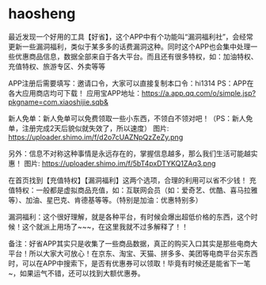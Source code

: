# haosheng
最近发现一个好用的工具【好省】，这个APP中有个功能叫“漏洞福利社”，会经常更新一些漏洞福利，类似于某多多的话费漏洞这种。同时这个APP也会集中处理一些优惠商品信息，数据全部来自于各大平台。而且还有很多特权，如：加油特权、充值特权、旅游专区、外卖等等

APP注册后需要填写：邀请口令，大家可以直接复制本口令：hi1314
PS：APP在各大应用商店均可下载！
应用宝APP地址：https://a.app.qq.com/o/simple.jsp?pkgname=com.xiaoshijie.sqb&

新人免单：新人免单可以免费领取一些小东西，不领白不领对吧！（PS：新人免单，注册完成2天后貌似就失效了，所以速度）
图片: https://uploader.shimo.im/f/d2o7cUAZNpQzZeZy.png

另外：信息不对称这种事情是永远存在的，掌握信息越多，那么我们生活可能越实惠！
图片: https://uploader.shimo.im/f/5bT4pxDTYKQ1ZAq3.png

在首页找到【充值特权】【漏洞福利】这两个选项，合理的利用可以省不少钱！
充值特权：一般都是虚拟商品充值，如：互联网会员（如：爱奇艺、优酷、喜马拉雅等）、加油、星巴克、肯德基等等。（特别是加油：优惠特别多）

漏洞福利：这个很好理解，就是各种平台，有时候会爆出超低价格的东西，这个时候！这个就派上用场了~~~，在这里我就不过多解释了！！

备注：好省APP其实只是收集了一些商品数据，真正的购买入口其实是那些电商大平台！所以大家大可放心！在京东、淘宝、天猫、拼多多、美团等电商平台买东西时，可以在APP中搜索下，是否有优惠券可以领取！毕竟有时候还是能省下一笔~，如果运气不错，还可以找到大额优惠券。
